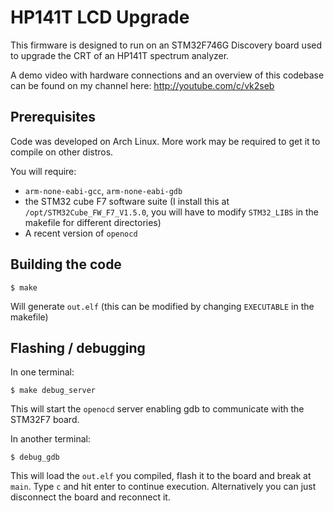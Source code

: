 # HP141T LCD Upgrade

This firmware is designed to run on an STM32F746G Discovery board used to upgrade the CRT of an HP141T spectrum analyzer.

A demo video with hardware connections and an overview of this codebase can be found on my channel here: <http://youtube.com/c/vk2seb>

## Prerequisites

Code was developed on Arch Linux. More work may be required to get it to compile on other distros.

You will require:
- `arm-none-eabi-gcc`, `arm-none-eabi-gdb`
- the STM32 cube F7 software suite (I install this at `/opt/STM32Cube_FW_F7_V1.5.0`, you will have to modify `STM32_LIBS` in the makefile for different directories)
- A recent version of `openocd`

## Building the code

    $ make

Will generate `out.elf` (this can be modified by changing `EXECUTABLE` in the makefile)

## Flashing / debugging

In one terminal:

    $ make debug_server

This will start the `openocd` server enabling gdb to communicate with the STM32F7 board.

In another terminal:

    $ debug_gdb

This will load the `out.elf` you compiled, flash it to the board and break at `main`. Type `c` and hit enter to continue execution. Alternatively you can just disconnect the board and reconnect it.
